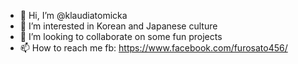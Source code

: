 - 👋 Hi, I’m @klaudiatomicka
- 👀 I’m interested in Korean and Japanese culture 
- 💞️ I’m looking to collaborate on some fun projects
- 📫 How to reach me fb: https://www.facebook.com/furosato456/


